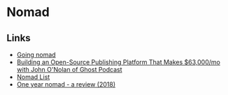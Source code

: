 # Nomad

## Links

- [Going nomad](https://krausefx.com/blog/going-nomad)
- [Building an Open-Source Publishing Platform That Makes $63,000/mo with John O'Nolan of Ghost Podcast](https://www.indiehackers.com/podcast/007-john-onolan-of-ghost)
- [Nomad List](https://nomadlist.com)
- [One year nomad - a review (2018)](https://krausefx.com/blog/one-year-nomad)